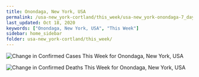 ```yaml
---
title: Onondaga, New York, USA
permalink: /usa-new_york-cortland/this_week/usa-new_york-onondaga-7_days.html
last_updated: Oct 18, 2020
keywords: ["Onondaga, New York, USA", "This Week"]
sidebar: home_sidebar
folder: usa-new_york-cortland/this_week/
---
```


![Change in Confirmed Cases This Week for Onondaga, New York, USA](/images/graphs/usa-new_york-onondaga-delta_confirmed-7_days_graph.png)

![Change in Confirmed Deaths This Week for Onondaga, New York, USA](/images/graphs/usa-new_york-onondaga-delta_deaths-7_days_graph.png)
